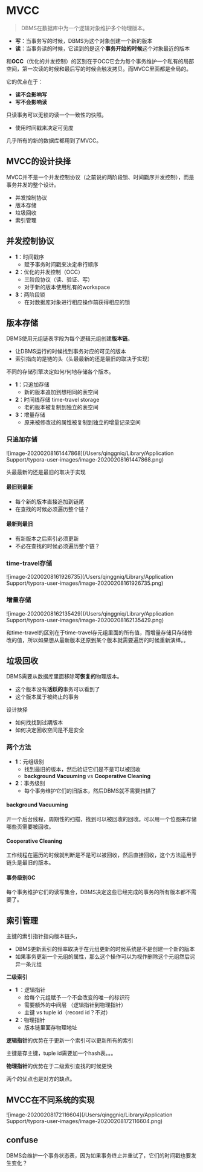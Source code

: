 # MVCC

> DBMS在数据库中为一个逻辑对象维护多个物理版本。

- **写**：当事务写的时候，DBMS为这个对象创建一个新的版本
- **读**：当事务读的时候，它读到的是这个**事务开始的时候**这个对象最近的版本

和**OCC**（优化的并发控制）的区别在于OCC它会为每个事务维护一个私有的局部空间，第一次读的时候和最后写的时候会触发拷贝。而MVCC里面都是全局的。

它的优点在于：

- **读不会影响写**
- **写不会影响读**

只读事务可以无锁的读一个一致性的快照。

- 使用时间戳来决定可见度

几乎所有的新的数据库都用到了MVCC。

## MVCC的设计抉择

MVCC并不是一个并发控制协议（之前说的两阶段锁、时间戳序并发控制），而是事务并发的整个设计。

- 并发控制协议
- 版本存储
- 垃圾回收
- 索引管理

## 并发控制协议

- **1**：时间戳序
  - 赋予事务时间戳来决定串行顺序
- **2**：优化的并发控制（OCC）
  - 三阶段协议（读、验证、写）
  - 对于新的版本使用私有的workspace
- **3**：两阶段锁
  - 在对数据库对象进行相应操作前获得相应的锁

## 版本存储

DBMS使用元组链表字段为每个逻辑元组创建**版本链**。

- 让DBMS运行的时候找到事务对应的可见的版本
- 索引指向的是链的头（头最最新的还是最旧的取决于实现）

不同的存储引擎决定如何/何地存储各个版本。

- **1**：只追加存储
  - 新的版本追加到想相同的表空间
- **2**：时间线存储 time-travel storage
  - 老的版本被复制到独立的表空间
- **3**：增量存储
  - 原来被修改过的属性被复制到独立的增量记录空间

### 只追加存储

![image-20200208161447868](/Users/qinggniq/Library/Application Support/typora-user-images/image-20200208161447868.png)

头最最新的还是最旧的取决于实现

#### 最旧到最新

- 每个新的版本直接追加到链尾
- 在查找的时候必须遍历整个链？

#### 最新到最旧

- 有新版本之后索引必须更新
- 不必在查找的时候必须遍历整个链？

### time-travel存储

 ![image-20200208161926735](/Users/qinggniq/Library/Application Support/typora-user-images/image-20200208161926735.png)

### 增量存储

![image-20200208162135429](/Users/qinggniq/Library/Application Support/typora-user-images/image-20200208162135429.png)

和time-travel的区别在于time-travel存元组里面的所有值，而增量存储只存储修改的值，所以如果想从最新版本还原到某个版本就需要遍历的时候重新演绎。。

## 垃圾回收

DBMS需要从数据库里面移除**可恢复的**物理版本。

- 这个版本没有**活跃的**事务可以看到了
- 这个版本属于被终止的事务

设计抉择

- 如何找找到过期版本
- 如何决定回收空间是不是安全

### 两个方法

- **1**：元组级别
  - 找到最旧的版本，然后验证它们是不是可以被回收
  - **background Vacuuming** vs **Cooperative Cleaning**
- **2**：事务级别
  - 每个事务维护它们的旧版本，然后DBMS就不需要扫描了

#### **background Vacuuming**

开一个后台线程，周期性的扫描，找到可以被回收的回收。可以用一个位图来存储哪些页需要被回收。

#### **Cooperative Cleaning**

工作线程在遍历的时候就判断是不是可以被回收，然后直接回收，这个方法适用于链头是最旧的版本。

#### **事务级别GC**

每个事务维护它们的读写集合，DBMS决定这些已经完成的事务的所有版本都不需要了。

## 索引管理

主键的索引指针指向版本链头，

- DBMS更新索引的频率取决于在元组更新的时候系统是不是创建一个新的版本
- 如果事务更新一个元组的属性，那么这个操作可以为视作删除这个元组然后诧异一条元组

**二级索引**

- **1** ：逻辑指针
  - 给每个元组赋予一个不会改变的唯一的标识符
  - 需要额外的中间层 （逻辑指针到物理指针）
  - 主键 vs tuple id（record id？不对）
- **2**：物理指针
  - 版本链里面存物理地址

**逻辑指针**的优势在于更新一个索引可以更新所有的索引

主键是存主键，tuple id需要加一个hash表。。。

**物理指针**的优势在于二级索引查找的时候更快

两个的优点也是对方的缺点。

## MVCC在不同系统的实现

![image-20200208172116604](/Users/qinggniq/Library/Application Support/typora-user-images/image-20200208172116604.png)

## confuse

DBMS会维护一个事务状态表，因为如果事务终止并重试了，它们的时间戳也要发生变化？

